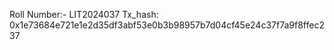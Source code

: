 Roll Number:- LIT2024037
Tx_hash: 0x1e73684e721e1e2d35df3abf53e0b3b98957b7d04cf45e24c37f7a9f8ffec237
